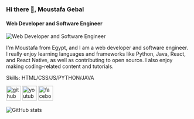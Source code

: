 ### Hi there 👋, Moustafa Gebal
#### **Web Developer and Software Engineer**
![**Web Developer and Software Engineer**](https://raw.githubusercontent.com/MoustafaGebal/MoustafaGebal_Banner/main/cover.png)

I'm Moustafa from Egypt, and I am a web developer and software engineer. I really enjoy learning languages and frameworks like Python, Java, React, and React Native, as well as contributing to open source. I also enjoy making coding-related content and tutorials.

Skills: HTML/CSS/JS/PYTHON/JAVA



[<img src='https://cdn.jsdelivr.net/npm/simple-icons@3.0.1/icons/github.svg' alt='github' height='40'>](https://github.com/MoustafaGebal)  [<img src='https://cdn.jsdelivr.net/npm/simple-icons@3.0.1/icons/youtube.svg' alt='youtube' height='40'>](https://www.youtube.com/channel/UCr2lNM4Z1TUSxsFwewVUywg)  [<img src='https://cdn.jsdelivr.net/npm/simple-icons@3.0.1/icons/facebook.svg' alt='facebook' height='40'>](https://www.facebook.com/profile.php?id=100089138545327)  

![GitHub stats](https://github-readme-stats.vercel.app/api?username=MoustafaGebal&show_icons=true)  





<!--
**MoustafaGebal/MoustafaGebal** is a ✨ _special_ ✨ repository because its `README.md` (this file) appears on your GitHub profile.

Here are some ideas to get you started:

- 🔭 I’m currently working on ...
- 🌱 I’m currently learning ...
- 👯 I’m looking to collaborate on ...
- 🤔 I’m looking for help with ...
- 💬 Ask me about ...
- 📫 How to reach me: ...
- 😄 Pronouns: ...
- ⚡ Fun fact: ...
-->
